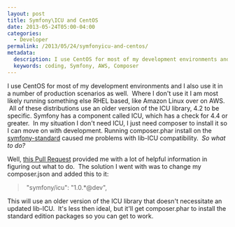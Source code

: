 ```yaml
---
layout: post
title: Symfony\ICU and CentOS
date: 2013-05-24T05:00-04:00
categories:
  - Developer
permalink: /2013/05/24/symfonyicu-and-centos/
metadata:
  description: I use CentOS for most of my development environments and I also use it in a number of production scenarios as well.
  keywords: coding, Symfony, AWS, Composer
---
```

I use CentOS for most of my development environments and I also use it in a number of production scenarios as well.  Where I don't use it I am most likely running something else RHEL based, like Amazon Linux over on AWS.  All of these distributions use an older version of the ICU library, 4.2 to be specific. Symfony has a component called ICU, which has a check for 4.4 or greater.  In my situation I don't need ICU, I just need composer to install it so I can move on with development. Running composer.phar install on the [symfony-standard](https://github.com/symfony/symfony-standard) caused me problems with lib-ICU compatibility.  _So what to do?_

Well, [this Pull Request](https://github.com/symfony/symfony/pull/7386) provided me with a lot of helpful information in figuring out what to do.  The solution I went with was to change my composer.json and added this to it:

>  "symfony/icu": "1.0.\*@dev",

This will use an older version of the ICU library that doesn't necessitate an updated lib-ICU.  It's less then ideal, but it'll get composer.phar to install the standard edition packages so you can get to work.
